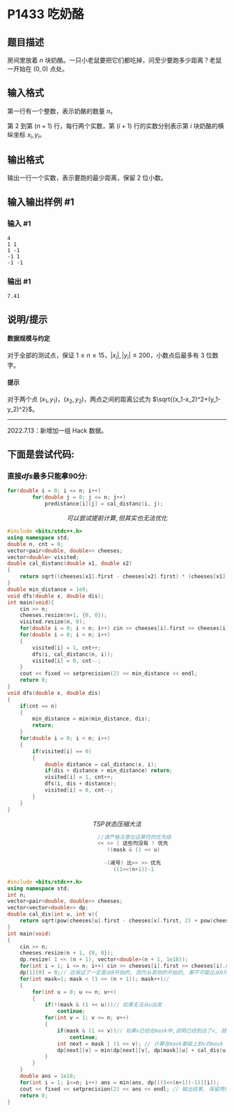 # P1433 吃奶酪

## 题目描述

房间里放着 $n$ 块奶酪。一只小老鼠要把它们都吃掉，问至少要跑多少距离？老鼠一开始在 $(0,0)$ 点处。

## 输入格式

第一行有一个整数，表示奶酪的数量 $n$。

第 $2$ 到第 $(n + 1)$ 行，每行两个实数，第 $(i + 1)$ 行的实数分别表示第 $i$ 块奶酪的横纵坐标 $x_i, y_i$。

## 输出格式

输出一行一个实数，表示要跑的最少距离，保留 $2$ 位小数。

## 输入输出样例 #1

### 输入 #1

```
4
1 1
1 -1
-1 1
-1 -1
```

### 输出 #1

```
7.41
```

## 说明/提示

#### 数据规模与约定

对于全部的测试点，保证 $1\leq n\leq 15$，$|x_i|, |y_i| \leq 200$，小数点后最多有 $3$ 位数字。

#### 提示

对于两个点 $(x_1,y_1)$，$(x_2, y_2)$，两点之间的距离公式为 $\sqrt{(x_1-x_2)^2+(y_1-y_2)^2}$。

---

$2022.7.13$：新增加一组 $\text{Hack}$ 数据。
## 下面是尝试代码:
### 直接$dfs$最多只能拿90分:
```cpp
for(double i = 0; i <= n; i++)
        for(double j = 0; j <= n; j++)
            predistance[i][j] = cal_distanc(i, j);
```
$$ 可以尝试提前计算,但其实也无法优化$$
```cpp
#include <bits/stdc++.h>
using namespace std;
double n, cnt = 0;
vector<pair<double, double>> cheeses;
vector<double> visited;
double cal_distanc(double x1, double x2)
{
    return sqrt((cheeses[x1].first - cheeses[x2].first) * (cheeses[x1].first - cheeses[x2].first) + (cheeses[x1].second - cheeses[x2].second) * (cheeses[x1].second - cheeses[x2].second));
}
double min_distance = 1e9;
void dfs(double x, double dis);
int main(void){
    cin >> n;
    cheeses.resize(n+1, {0, 0});
    visited.resize(n, 0);
    for(double i = 0; i < n; i++) cin >> cheeses[i].first >> cheeses[i].second;
    for(double i = 0; i < n; i++)
    {
        visited[i] = 1, cnt++;
        dfs(i, cal_distanc(n, i));
        visited[i] = 0, cnt--;
    }
    cout << fixed << setprecision(2) << min_distance << endl;
    return 0;
}
void dfs(double x, double dis)
{
    if(cnt == n)
    {
        min_distance = min(min_distance, dis);
        return;
    }
    for(double i = 0; i < n; i++)
    {
        if(visited[i] == 0)
        {
            double distance = cal_distanc(x, i);
            if(dis + distance > min_distance) return;
            visited[i] = 1, cnt++;
            dfs(i, dis + distance);
            visited[i] = 0, cnt--;
        }
    }
}
```
$$TSP状态压缩大法$$
```cpp
                             //请严格注意位运算符的优先级
                             << >> | 这些均没有 ! 优先
                                !(mask & (1 << u)
                                
                               -(减号) 比<< >> 优先
                                  ((1<<(n+1))-1
```

```cpp
#include <bits/stdc++.h>
using namespace std;
int n;
vector<pair<double, double>> cheeses;
vector<vector<double>> dp;
double cal_dis(int u, int v){
    return sqrt(pow(cheeses[u].first - cheeses[v].first, 2) + pow(cheeses[u].second - cheeses[v].second, 2));
}
int main(void)
{
    cin >> n;
    cheeses.resize(n + 1, {0, 0});
    dp.resize( 1 << (n + 1), vector<double>(n + 1, 1e18));
    for(int i = 1; i <= n; i++) cin >> cheeses[i].first >> cheeses[i].second; // 输入奶酪的坐标
    dp[1][0] = 0;// 这保证了一定是从0开始的, 因为从其他的开始的, 都不可能比从0开始的更小, 而且我们不讨论其他到达0的情况
    for(int mask=1; mask < (1 << (n + 1)); mask++)//
    {
        for(int u = 0; u <= n; u++)
        {
            if(!(mask & (1 << u)))// 如果无法从u出发
                continue;
            for(int v = 1; v <= n; v++)
            {
                if(mask & (1 << v))// 如果v已经在mask中,说明已经到达了v, 就不需要考虑了
                    continue;
                int next = mask | (1 << v); // 计算在mask基础上到v的mask
                dp[next][v] = min(dp[next][v], dp[mask][u] + cal_dis(u, v)); // 计算从u到v的距离, 然后加上到u的距离, 更新到v的最小值
            }
        }
    }
    double ans = 1e18;
    for(int i = 1; i<=n; i++) ans = min(ans, dp[((1<<(n+1))-1)][i]);
    cout << fixed << setprecision(2) << ans << endl; // 输出结果, 保留两位小数
    return 0;
}
```